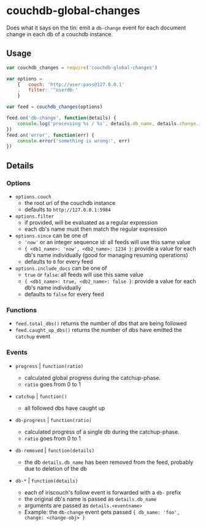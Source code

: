 couchdb-global-changes
======================

Does what it says on the tin: emit a `db-change` event for each document change in each db of a couchdb instance.


Usage
-----

```javascript
var couchdb_changes = require('couchdb-global-changes')

var options = 
    {   couch: 'http://user:pass@127.0.0.1'
    ,   filter: '^userdb-'
    }

var feed = couchdb_changes(options)

feed.on('db-change', function(details) {
    console.log('processing %s / %s', details.db_name, details.change.id)
})
feed.on('error', function(err) {
    console.error('something is wrong:', err)
})
```


Details
-------

### Options

* `options.couch`
    * the root url of the couchdb instance
    * defaults to `http://127.0.0.1:5984`
* `options.filter`
    * if provided, will be evaluated as a regular expression
    * each db's name must then match the regular expression
* `options.since` can be one of
    * `'now'` or an integer sequence id: all feeds will use this same value
    * `{ <db1_name>: 'now', <db2_name>: 1234 }`: provide a value for each db's name individually (good for managing resuming operations)
    * defaults to `0` for every feed
* `options.include_docs` can be one of
    * `true` or `false`: all feeds will use this same value
    * `{ <db1_name>: true, <db2_name>: false }`: provide a value for each db's name individually
    * defaults to `false` for every feed

### Functions

* `feed.total_dbs()` returns the number of dbs that are being followed
* `feed.caught_up_dbs()` returns the number of dbs have emitted the `catchup` event

### Events

* `progress` | `function(ratio)`
    * calculated global progress during the catchup-phase.
    * `ratio` goes from 0 to 1

* `catchup` | `function()`
    * all followed dbs have caught up

* `db-progress` | `function(ratio)`
    * calculated progress of a single db during the catchup-phase.
    * `ratio` goes from 0 to 1

* `db-removed` | `function(details)`
    * the db `details.db_name` has been removed from the feed, probably due to deletion of the db

* `db-*` | `function(details)`
    * each of iriscouch's follow event is forwarded with a `db-` prefix
    * the original db's name is passed as `details.db_name`
    * arguments are passed as `details.<eventname>`
    * Example: the `db-change` event gets passed `{ db_name: 'foo', change: <change-obj> }`
